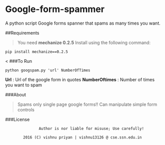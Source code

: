 # Google-form-spammer
A python script Google forms spanner that spams as many times you want.

##Requirements
>You need **mechanize 0.2.5**
Install using the following command:
```
pip install mechanize==0.2.5
```
<
###To Run

```
python googspam.py 'url' NumberOfTimes
```
**Url** : Url of the google form in quotes
**NumberOftimes** : Number of times you want to spam

###About
>Spams only single page google forms!!
>Can manipulate simple form controls

###License
```
               Author is nor liable for misuse; Use carefully!

        2016 (C) vishnu priyan | vishnu13126 @ cse.ssn.edu.in
